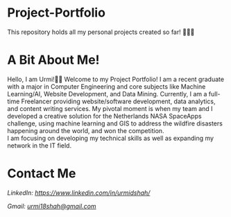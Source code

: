 # Project-Portfolio
This repository holds all my personal projects created so far! 👩🏽‍💻



# A Bit About Me!
Hello, I am Urmi!👋🏼 
Welcome to my Project Portfolio! I am a recent graduate with a major in Computer Engineering and core subjects like Machine Learning/AI, Website Development, and Data Mining. Currently, I am a full-time Freelancer providing website/software development, data analytics, and content writing services. My pivotal moment is when my team and I developed a creative solution for the Netherlands NASA SpaceApps challenge, using machine learning and GIS to address the wildfire disasters happening around the world, and won the competition.  
I am focusing on developing my technical skills as well as expanding my network in the IT field.


# Contact Me
*LinkedIn: https://www.linkedin.com/in/urmidshah/*

*Gmail: urmi18shah@gmail.com*


